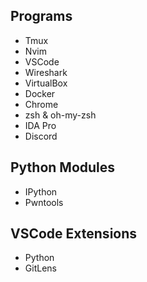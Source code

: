 ## Programs
- Tmux
- Nvim
- VSCode
- Wireshark
- VirtualBox
- Docker
- Chrome
- zsh & oh-my-zsh
- IDA Pro
- Discord


## Python Modules
- IPython
- Pwntools


## VSCode Extensions
- Python
- GitLens
